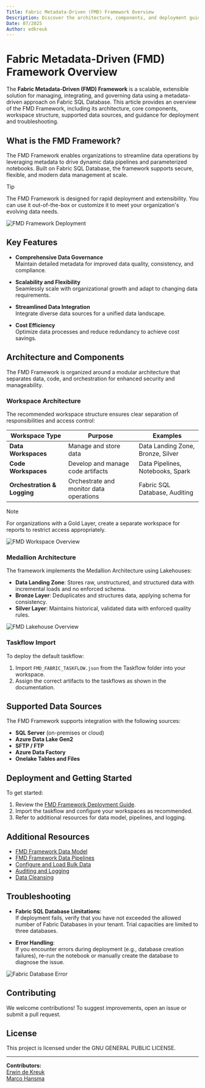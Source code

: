 ```yaml
---
Title: Fabric Metadata-Driven (FMD) Framework Overview
Description: Discover the architecture, components, and deployment guidance for the Fabric Metadata-Driven (FMD) Framework on Fabric SQL Database.
Date: 07/2025
Author: edkreuk
---
```


# Fabric Metadata-Driven (FMD) Framework Overview

The **Fabric Metadata-Driven (FMD) Framework** is a scalable, extensible solution for managing, integrating, and governing data using a metadata-driven approach on Fabric SQL Database. This article provides an overview of the FMD Framework, including its architecture, core components, workspace structure, supported data sources, and guidance for deployment and troubleshooting.

## What is the FMD Framework?

The FMD Framework enables organizations to streamline data operations by leveraging metadata to drive dynamic data pipelines and parameterized notebooks. Built on Fabric SQL Database, the framework supports secure, flexible, and modern data management at scale.

> [!TIP]
> The FMD Framework is designed for rapid deployment and extensibility. You can use it out-of-the-box or customize it to meet your organization's evolving data needs.

![FMD Framework Deployment](./Images/FMD_FRAMEWORK.jpeg)

## Key Features

- **Comprehensive Data Governance**  
  Maintain detailed metadata for improved data quality, consistency, and compliance.

- **Scalability and Flexibility**  
  Seamlessly scale with organizational growth and adapt to changing data requirements.

- **Streamlined Data Integration**  
  Integrate diverse data sources for a unified data landscape.

- **Cost Efficiency**  
  Optimize data processes and reduce redundancy to achieve cost savings.

## Architecture and Components

The FMD Framework is organized around a modular architecture that separates data, code, and orchestration for enhanced security and manageability.

### Workspace Architecture

The recommended workspace structure ensures clear separation of responsibilities and access control:

| Workspace Type                | Purpose                                      | Examples                        |
|-------------------------------|----------------------------------------------|----------------------------------|
| **Data Workspaces**           | Manage and store data                        | Data Landing Zone, Bronze, Silver|
| **Code Workspaces**           | Develop and manage code artifacts            | Data Pipelines, Notebooks, Spark |
| **Orchestration & Logging**   | Orchestrate and monitor data operations      | Fabric SQL Database, Auditing    |

> [!NOTE]
> For organizations with a Gold Layer, create a separate workspace for reports to restrict access appropriately.

![FMD Workspace Overview](./Images/FMD_WORKSPACE_OVERVIEW.png)

### Medallion Architecture

The framework implements the Medallion Architecture using Lakehouses:

- **Data Landing Zone**: Stores raw, unstructured, and structured data with incremental loads and no enforced schema.
- **Bronze Layer**: Deduplicates and structures data, applying schema for consistency.
- **Silver Layer**: Maintains historical, validated data with enforced quality rules.

![FMD Lakehouse Overview](./Images/FMD_LAKEHOUSE_OVERVIEW.png)

### Taskflow Import

To deploy the default taskflow:

1. Import `FMD_FABRIC_TASKFLOW.json` from the Taskflow folder into your workspace.
2. Assign the correct artifacts to the taskflows as shown in the documentation.

## Supported Data Sources

The FMD Framework supports integration with the following sources:

- **SQL Server** (on-premises or cloud)
- **Azure Data Lake Gen2**
- **SFTP / FTP**
- **Azure Data Factory**
- **Onelake Tables and Files**

## Deployment and Getting Started

To get started:

1. Review the [FMD Framework Deployment Guide](./FMD_FRAMEWORK_DEPLOYMENT.md).
2. Import the taskflow and configure your workspaces as recommended.
3. Refer to additional resources for data model, pipelines, and logging.

## Additional Resources

- [FMD Framework Data Model](./FMD_DATA_MODEL.md)
- [FMD Framework Data Pipelines](./FMD_DATA_PIPELINES.md)
- [Configure and Load Bulk Data](./FMD_LOAD_BULK_DATA.md)
- [Auditing and Logging](./FMD_DATA_LOGGING.md)
- [Data Cleansing](./FMD_DATA_CLEANSING.md)

## Troubleshooting

- **Fabric SQL Database Limitations**:  
  If deployment fails, verify that you have not exceeded the allowed number of Fabric Databases in your tenant. Trial capacities are limited to three databases.

- **Error Handling**:  
  If you encounter errors during deployment (e.g., database creation failures), re-run the notebook or manually create the database to diagnose the issue.

![Fabric Database Error](./Images/FMD_DATABASE_ERROR.png)



## Contributing

We welcome contributions! To suggest improvements, open an issue or submit a pull request.

## License

This project is licensed under the GNU GENERAL PUBLIC LICENSE.

---

**Contributors:**  
[Erwin de Kreuk](https://www.linkedin.com/in/erwindekreuk/)  
[Marco Hansma](https://www.linkedin.com/in/marcohansma/)